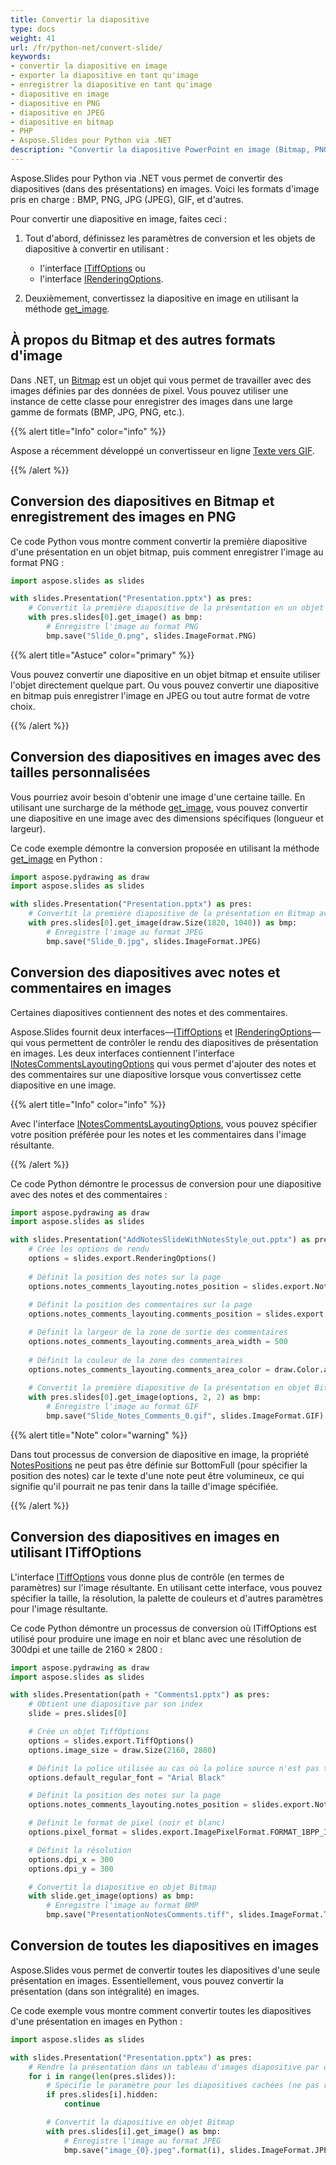 ```yaml
---
title: Convertir la diapositive
type: docs
weight: 41
url: /fr/python-net/convert-slide/
keywords: 
- convertir la diapositive en image
- exporter la diapositive en tant qu'image
- enregistrer la diapositive en tant qu'image
- diapositive en image
- diapositive en PNG
- diapositive en JPEG
- diapositive en bitmap
- PHP
- Aspose.Slides pour Python via .NET
description: "Convertir la diapositive PowerPoint en image (Bitmap, PNG ou JPG) en Python"
---
```


Aspose.Slides pour Python via .NET vous permet de convertir des diapositives (dans des présentations) en images. Voici les formats d'image pris en charge : BMP, PNG, JPG (JPEG), GIF, et d'autres.

Pour convertir une diapositive en image, faites ceci :

1. Tout d'abord, définissez les paramètres de conversion et les objets de diapositive à convertir en utilisant :
   * l'interface [ITiffOptions](https://reference.aspose.com/slides/python-net/aspose.slides.export/itiffoptions/) ou
   * l'interface [IRenderingOptions](https://reference.aspose.com/slides/python-net/aspose.slides.export/irenderingoptions/).

2. Deuxièmement, convertissez la diapositive en image en utilisant la méthode [get_image](https://reference.aspose.com/slides/python-net/aspose.slides/islide/).

## **À propos du Bitmap et des autres formats d'image**

Dans .NET, un [Bitmap](https://docs.microsoft.com/en-us/dotnet/api/system.drawing.bitmap?view=net-5.0) est un objet qui vous permet de travailler avec des images définies par des données de pixel. Vous pouvez utiliser une instance de cette classe pour enregistrer des images dans une large gamme de formats (BMP, JPG, PNG, etc.).

{{% alert title="Info" color="info" %}}

Aspose a récemment développé un convertisseur en ligne [Texte vers GIF](https://products.aspose.app/slides/text-to-gif).

{{% /alert %}}

## **Conversion des diapositives en Bitmap et enregistrement des images en PNG**

Ce code Python vous montre comment convertir la première diapositive d'une présentation en un objet bitmap, puis comment enregistrer l'image au format PNG :

```py 
import aspose.slides as slides

with slides.Presentation("Presentation.pptx") as pres:
    # Convertit la première diapositive de la présentation en un objet Bitmap
    with pres.slides[0].get_image() as bmp:
        # Enregistre l'image au format PNG
        bmp.save("Slide_0.png", slides.ImageFormat.PNG)
```

{{% alert title="Astuce" color="primary" %}} 

Vous pouvez convertir une diapositive en un objet bitmap et ensuite utiliser l'objet directement quelque part. Ou vous pouvez convertir une diapositive en bitmap puis enregistrer l'image en JPEG ou tout autre format de votre choix.

{{% /alert %}}  

## **Conversion des diapositives en images avec des tailles personnalisées**

Vous pourriez avoir besoin d'obtenir une image d'une certaine taille. En utilisant une surcharge de la méthode [get_image](https://reference.aspose.com/slides/python-net/aspose.slides/islide/), vous pouvez convertir une diapositive en une image avec des dimensions spécifiques (longueur et largeur).

Ce code exemple démontre la conversion proposée en utilisant la méthode [get_image](https://reference.aspose.com/slides/python-net/aspose.slides/islide/) en Python :

```py
import aspose.pydrawing as draw
import aspose.slides as slides

with slides.Presentation("Presentation.pptx") as pres:
    # Convertit la première diapositive de la présentation en Bitmap avec la taille spécifiée
    with pres.slides[0].get_image(draw.Size(1820, 1040)) as bmp:
        # Enregistre l'image au format JPEG
        bmp.save("Slide_0.jpg", slides.ImageFormat.JPEG)
```

## **Conversion des diapositives avec notes et commentaires en images**

Certaines diapositives contiennent des notes et des commentaires.

Aspose.Slides fournit deux interfaces—[ITiffOptions](https://reference.aspose.com/slides/python-net/aspose.slides.export/itiffoptions/) et [IRenderingOptions](https://reference.aspose.com/slides/python-net/aspose.slides.export/irenderingoptions/)—qui vous permettent de contrôler le rendu des diapositives de présentation en images. Les deux interfaces contiennent l'interface [INotesCommentsLayoutingOptions](https://reference.aspose.com/slides/python-net/aspose.slides.export/inotescommentslayoutingoptions/) qui vous permet d'ajouter des notes et des commentaires sur une diapositive lorsque vous convertissez cette diapositive en une image.

{{% alert title="Info" color="info" %}} 

Avec l'interface [INotesCommentsLayoutingOptions](https://reference.aspose.com/slides/python-net/aspose.slides.export/inotescommentslayoutingoptions/), vous pouvez spécifier votre position préférée pour les notes et les commentaires dans l'image résultante.

{{% /alert %}} 

Ce code Python démontre le processus de conversion pour une diapositive avec des notes et des commentaires :

```py 
import aspose.pydrawing as draw
import aspose.slides as slides

with slides.Presentation("AddNotesSlideWithNotesStyle_out.pptx") as pres:
    # Crée les options de rendu
    options = slides.export.RenderingOptions()
                
    # Définit la position des notes sur la page
    options.notes_comments_layouting.notes_position = slides.export.NotesPositions.BOTTOM_TRUNCATED
                
    # Définit la position des commentaires sur la page 
    options.notes_comments_layouting.comments_position = slides.export.CommentsPositions.RIGHT

    # Définit la largeur de la zone de sortie des commentaires
    options.notes_comments_layouting.comments_area_width = 500
                
    # Définit la couleur de la zone des commentaires
    options.notes_comments_layouting.comments_area_color = draw.Color.antique_white
                
    # Convertit la première diapositive de la présentation en objet Bitmap
    with pres.slides[0].get_image(options, 2, 2) as bmp:
        # Enregistre l'image au format GIF
        bmp.save("Slide_Notes_Comments_0.gif", slides.ImageFormat.GIF)
```

{{% alert title="Note" color="warning" %}} 

Dans tout processus de conversion de diapositive en image, la propriété [NotesPositions](https://reference.aspose.com/slides/python-net/aspose.slides.export/inotescommentslayoutingoptions/) ne peut pas être définie sur BottomFull (pour spécifier la position des notes) car le texte d'une note peut être volumineux, ce qui signifie qu'il pourrait ne pas tenir dans la taille d'image spécifiée.

{{% /alert %}} 

## **Conversion des diapositives en images en utilisant ITiffOptions**

L'interface [ITiffOptions](https://reference.aspose.com/slides/python-net/aspose.slides.export/itiffoptions/) vous donne plus de contrôle (en termes de paramètres) sur l'image résultante. En utilisant cette interface, vous pouvez spécifier la taille, la résolution, la palette de couleurs et d'autres paramètres pour l'image résultante.

Ce code Python démontre un processus de conversion où ITiffOptions est utilisé pour produire une image en noir et blanc avec une résolution de 300dpi et une taille de 2160 × 2800 :

```py 
import aspose.pydrawing as draw
import aspose.slides as slides

with slides.Presentation(path + "Comments1.pptx") as pres:
    # Obtient une diapositive par son index
    slide = pres.slides[0]

    # Crée un objet TiffOptions
    options = slides.export.TiffOptions() 
    options.image_size = draw.Size(2160, 2880)

    # Définit la police utilisée au cas où la police source n'est pas trouvée
    options.default_regular_font = "Arial Black"

    # Définit la position des notes sur la page 
    options.notes_comments_layouting.notes_position = slides.export.NotesPositions.BOTTOM_TRUNCATED

    # Définit le format de pixel (noir et blanc)
    options.pixel_format = slides.export.ImagePixelFormat.FORMAT_1BPP_INDEXED

    # Définit la résolution
    options.dpi_x = 300
    options.dpi_y = 300

    # Convertit la diapositive en objet Bitmap
    with slide.get_image(options) as bmp:
        # Enregistre l'image au format BMP
        bmp.save("PresentationNotesComments.tiff", slides.ImageFormat.TIFF)
```

## **Conversion de toutes les diapositives en images**

Aspose.Slides vous permet de convertir toutes les diapositives d'une seule présentation en images. Essentiellement, vous pouvez convertir la présentation (dans son intégralité) en images.

Ce code exemple vous montre comment convertir toutes les diapositives d'une présentation en images en Python :

```py
import aspose.slides as slides

with slides.Presentation("Presentation.pptx") as pres:
    # Rendre la présentation dans un tableau d'images diapositive par diapositive
    for i in range(len(pres.slides)):
        # Spécifie le paramètre pour les diapositives cachées (ne pas rendre les diapositives cachées)
        if pres.slides[i].hidden:
            continue

        # Convertit la diapositive en objet Bitmap
        with pres.slides[i].get_image() as bmp:
            # Enregistre l'image au format JPEG
            bmp.save("image_{0}.jpeg".format(i), slides.ImageFormat.JPEG)
```